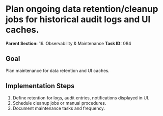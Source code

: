 # Plan ongoing data retention/cleanup jobs for historical audit logs and UI caches.

**Parent Section:** 16. Observability & Maintenance
**Task ID:** 084

## Goal
Plan maintenance for data retention and UI caches.

## Implementation Steps
1. Define retention for logs, audit entries, notifications displayed in UI.
2. Schedule cleanup jobs or manual procedures.
3. Document maintenance tasks and frequency.

